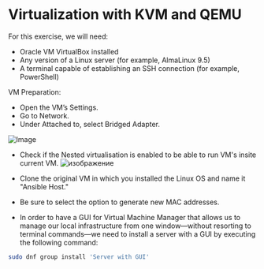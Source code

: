 # Virtualization with KVM and QEMU
For this exercise, we will need:

- Oracle VM VirtualBox installed
- Any version of a Linux server (for example, AlmaLinux 9.5)
- A terminal capable of establishing an SSH connection (for example, PowerShell)

VM Preparation:
- Open the VM’s Settings.
- Go to Network.
- Under Attached to, select Bridged Adapter.

![Image](https://github.com/user-attachments/assets/59365b7b-fb16-48c7-bcad-865a05a1b0eb)
 - Check if the Nested virtualisation is enabled to be able to run VM's insite current VM.
![изображение](https://github.com/user-attachments/assets/540cba8c-a00c-4443-a4b1-ae461cf75dbe)

 - Clone the original VM in which you installed the Linux OS and name it "Ansible Host."
 - Be sure to select the option to generate new MAC addresses.
 - In order to have a GUI for Virtual Machine Manager that allows us to manage our local infrastructure from one window—without resorting to terminal commands—we need to install a server with a GUI by executing the following command:
```bash
sudo dnf group install 'Server with GUI'
```

